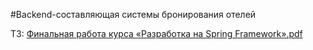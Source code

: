#Backend-составляющая системы бронирования отелей

ТЗ: [Финальная работа курса «Разработка на Spring Framework».pdf](https://github.com/user-attachments/files/16025341/Spring.Framework.pdf)

